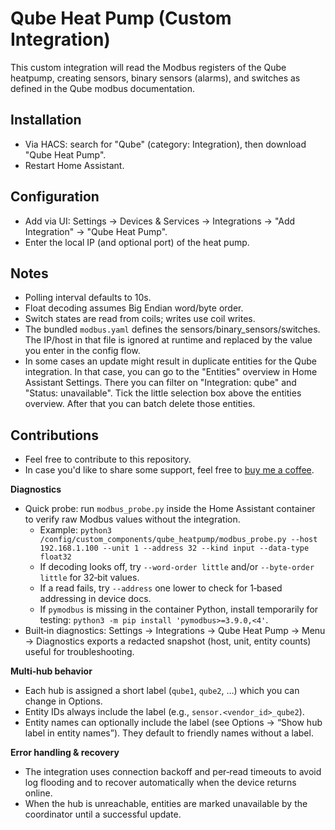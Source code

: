 # Qube Heat Pump (Custom Integration)

This custom integration will read the Modbus registers of the Qube heatpump, creating sensors, binary sensors (alarms), and switches as defined in the Qube modbus documentation.

## Installation
- Via HACS: search for "Qube" (category: Integration), then download "Qube Heat Pump".
- Restart Home Assistant.

## Configuration
- Add via UI: Settings → Devices & Services → Integrations → "Add Integration" → "Qube Heat Pump".
- Enter the local IP (and optional port) of the heat pump.

## Notes
- Polling interval defaults to 10s.
- Float decoding assumes Big Endian word/byte order.
- Switch states are read from coils; writes use coil writes.
- The bundled `modbus.yaml` defines the sensors/binary_sensors/switches. The IP/host in that file is ignored at runtime and replaced by the value you enter in the config flow.
- In some cases an update might result in duplicate entities for the Qube integration. In that case, you can go to the "Entities" overview in Home Assistant Settings. There you can filter on "Integration: qube" and "Status: unavailable". Tick the little selection box above the entities overview. After that you can batch delete those entities.

## Contributions
- Feel free to contribute to this repository.
- In case you'd like to share some support, feel free to [buy me a coffee](https://buymeacoffee.com/mattiegit).

**Diagnostics**
- Quick probe: run `modbus_probe.py` inside the Home Assistant container to verify raw Modbus values without the integration.
  - Example: `python3 /config/custom_components/qube_heatpump/modbus_probe.py --host 192.168.1.100 --unit 1 --address 32 --kind input --data-type float32`
  - If decoding looks off, try `--word-order little` and/or `--byte-order little` for 32‑bit values.
  - If a read fails, try `--address` one lower to check for 1‑based addressing in device docs.
  - If `pymodbus` is missing in the container Python, install temporarily for testing: `python3 -m pip install 'pymodbus>=3.9.0,<4'`.
 - Built‑in diagnostics: Settings → Integrations → Qube Heat Pump → Menu → Diagnostics exports a redacted snapshot (host, unit, entity counts) useful for troubleshooting.

**Multi‑hub behavior**
- Each hub is assigned a short label (`qube1`, `qube2`, …) which you can change in Options.
- Entity IDs always include the label (e.g., `sensor.<vendor_id>_qube2`).
- Entity names can optionally include the label (see Options → “Show hub label in entity names”). They default to friendly names without a label.

**Error handling & recovery**
- The integration uses connection backoff and per‑read timeouts to avoid log flooding and to recover automatically when the device returns online.
- When the hub is unreachable, entities are marked unavailable by the coordinator until a successful update.
 
  

